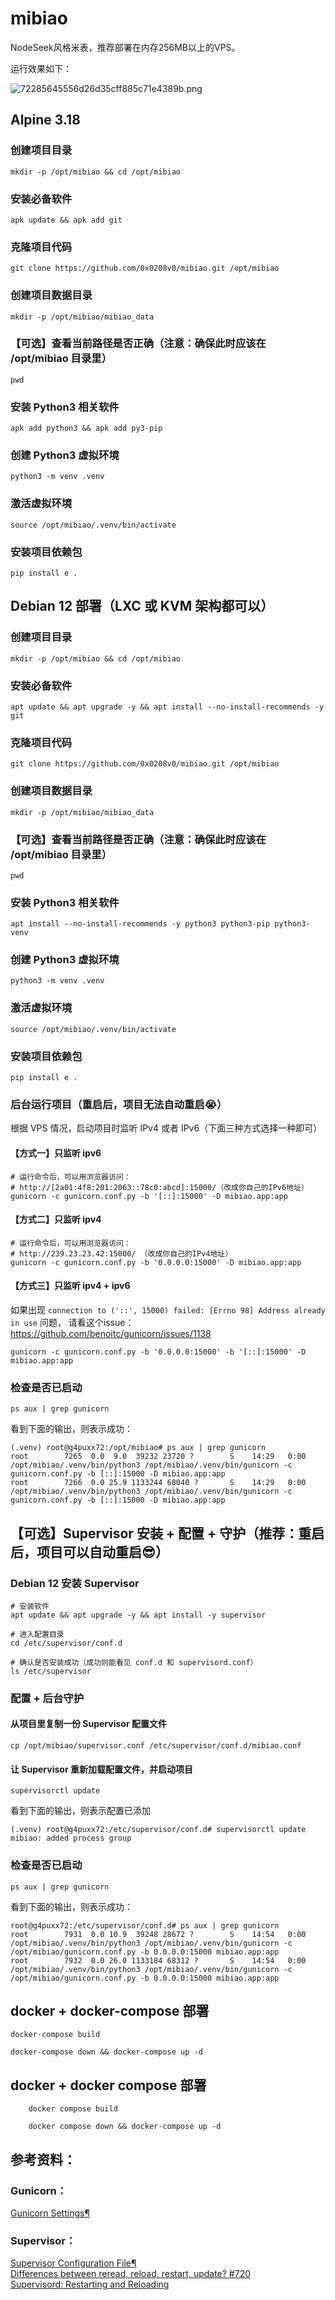 # mibiao

NodeSeek风格米表，推荐部署在内存256MB以上的VPS。

运行效果如下：

![72285645556d26d35cff885c71e4389b.png](https://ice.frostsky.com/2024/12/01/72285645556d26d35cff885c71e4389b.png)

## Alpine 3.18

### 创建项目目录

    mkdir -p /opt/mibiao && cd /opt/mibiao

### 安装必备软件

    apk update && apk add git

### 克隆项目代码

    git clone https://github.com/0x0208v0/mibiao.git /opt/mibiao 

### 创建项目数据目录

    mkdir -p /opt/mibiao/mibiao_data

### 【可选】查看当前路径是否正确（注意：确保此时应该在 /opt/mibiao 目录里）

    pwd

### 安装 Python3 相关软件

    apk add python3 && apk add py3-pip

### 创建 Python3 虚拟环境

    python3 -m venv .venv

### 激活虚拟环境

    source /opt/mibiao/.venv/bin/activate

### 安装项目依赖包

    pip install e .

## Debian 12 部署（LXC 或 KVM 架构都可以）

### 创建项目目录

    mkdir -p /opt/mibiao && cd /opt/mibiao

### 安装必备软件

    apt update && apt upgrade -y && apt install --no-install-recommends -y git

### 克隆项目代码

    git clone https://github.com/0x0208v0/mibiao.git /opt/mibiao 

### 创建项目数据目录

    mkdir -p /opt/mibiao/mibiao_data

### 【可选】查看当前路径是否正确（注意：确保此时应该在 /opt/mibiao 目录里）

    pwd

### 安装 Python3 相关软件

    apt install --no-install-recommends -y python3 python3-pip python3-venv

### 创建 Python3 虚拟环境

    python3 -m venv .venv

### 激活虚拟环境

    source /opt/mibiao/.venv/bin/activate

### 安装项目依赖包

    pip install e .

### 后台运行项目（重启后，项目无法自动重启😭）

根据 VPS 情况，启动项目时监听 IPv4 或者 IPv6（下面三种方式选择一种即可）

#### 【方式一】只监听 ipv6

    # 运行命令后，可以用浏览器访问：
    # http://[2a01:4f8:201:2063::78c0:abcd]:15000/（改成你自己的IPv6地址）
    gunicorn -c gunicorn.conf.py -b '[::]:15000' -D mibiao.app:app

#### 【方式二】只监听 ipv4

    # 运行命令后，可以用浏览器访问：
    # http://239.23.23.42:15000/ （改成你自己的IPv4地址）
    gunicorn -c gunicorn.conf.py -b '0.0.0.0:15000' -D mibiao.app:app

#### 【方式三】只监听 ipv4 + ipv6

如果出现 `connection to ('::', 15000) failed: [Errno 98] Address already in use` 问题，
请看这个issue：https://github.com/benoitc/gunicorn/issues/1138

    gunicorn -c gunicorn.conf.py -b '0.0.0.0:15000' -b '[::]:15000' -D mibiao.app:app

### 检查是否已启动

    ps aux | grep gunicorn

看到下面的输出，则表示成功：

    (.venv) root@g4puxx72:/opt/mibiao# ps aux | grep gunicorn
    root        7265  0.0  9.0  39232 23720 ?        S    14:29   0:00 /opt/mibiao/.venv/bin/python3 /opt/mibiao/.venv/bin/gunicorn -c gunicorn.conf.py -b [::]:15000 -D mibiao.app:app
    root        7266  0.0 25.9 1133244 68040 ?       S    14:29   0:00 /opt/mibiao/.venv/bin/python3 /opt/mibiao/.venv/bin/gunicorn -c gunicorn.conf.py -b [::]:15000 -D mibiao.app:app

## 【可选】Supervisor 安装 + 配置 + 守护（推荐：重启后，项目可以自动重启😎）

### Debian 12 安装 Supervisor

    # 安装软件
    apt update && apt upgrade -y && apt install -y supervisor
    
    # 进入配置目录
    cd /etc/supervisor/conf.d
    
    # 确认是否安装成功（成功则能看见 conf.d 和 supervisord.conf）
    ls /etc/supervisor

### 配置 + 后台守护

#### 从项目里复制一份 Supervisor 配置文件

    cp /opt/mibiao/supervisor.conf /etc/supervisor/conf.d/mibiao.conf

#### 让 Supervisor 重新加载配置文件，并启动项目

    supervisorctl update

看到下面的输出，则表示配置已添加

    (.venv) root@g4puxx72:/etc/supervisor/conf.d# supervisorctl update
    mibiao: added process group

### 检查是否已启动

    ps aux | grep gunicorn

看到下面的输出，则表示成功：

    root@g4puxx72:/etc/supervisor/conf.d# ps aux | grep gunicorn
    root        7931  0.0 10.9  39248 28672 ?        S    14:54   0:00 /opt/mibiao/.venv/bin/python3 /opt/mibiao/.venv/bin/gunicorn -c /opt/mibiao/gunicorn.conf.py -b 0.0.0.0:15000 mibiao.app:app
    root        7932  0.0 26.0 1133184 68312 ?       S    14:54   0:00 /opt/mibiao/.venv/bin/python3 /opt/mibiao/.venv/bin/gunicorn -c /opt/mibiao/gunicorn.conf.py -b 0.0.0.0:15000 mibiao.app:app

## docker + docker-compose 部署

    docker-compose build
    
    docker-compose down && docker-compose up -d

## docker + docker compose 部署

        docker compose build
    
        docker compose down && docker-compose up -d

## 参考资料：

### Gunicorn：

[Gunicorn Settings¶](https://docs.gunicorn.org/en/latest/settings.html#settings)

### Supervisor：

[Supervisor Configuration File¶](http://supervisord.org/configuration.html)  
[Differences between reread, reload, restart, update? #720](https://github.com/Supervisor/supervisor/issues/720)  
[Supervisord: Restarting and Reloading](https://www.onurguzel.com/supervisord-restarting-and-reloading/)
